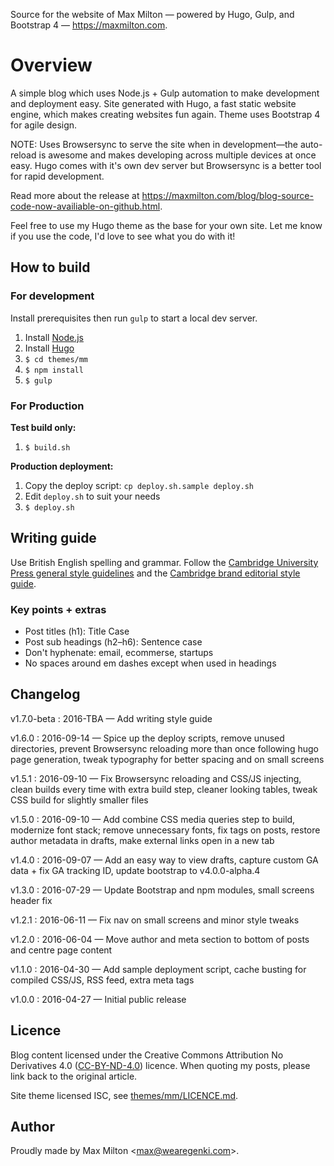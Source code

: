 Source for the website of Max Milton — powered by Hugo, Gulp, and Bootstrap 4 — <https://maxmilton.com>.

# Overview

A simple blog which uses Node.js + Gulp automation to make development and deployment easy. Site generated with Hugo, a fast static website engine, which makes creating websites fun again. Theme uses Bootstrap 4 for agile design.

NOTE: Uses Browsersync to serve the site when in development—the auto-reload is awesome and makes developing across multiple devices at once easy. Hugo comes with it's own dev server but Browsersync is a better tool for rapid development.

Read more about the release at <https://maxmilton.com/blog/blog-source-code-now-availiable-on-github.html>.

Feel free to use my Hugo theme as the base for your own site. Let me know if you use the code, I'd love to see what you do with it!

## How to build

### For development

Install prerequisites then run `gulp` to start a local dev server.

1. Install [Node.js](https://nodejs.org)
2. Install [Hugo](https://github.com/spf13/hugo/releases)
3. `$ cd themes/mm`
4. `$ npm install`
5. `$ gulp`

### For Production

**Test build only:**

1. `$ build.sh`

**Production deployment:**

1. Copy the deploy script: `cp deploy.sh.sample deploy.sh`
2. Edit `deploy.sh` to suit your needs
3. `$ deploy.sh`

## Writing guide

Use British English spelling and grammar. Follow the [Cambridge University Press general style guidelines](https://authornet.cambridge.org/information/academic/downloads/General%20style%20guidelines.pdf) and the [Cambridge brand editorial style guide](https://www.cam.ac.uk/brand-resources/guidelines/editorial-style-guide).

### Key points + extras

* Post titles (h1): Title Case
* Post sub headings (h2–h6): Sentence case
* Don't hyphenate: email, ecommerse, startups
* No spaces around em dashes except when used in headings

## Changelog

v1.7.0-beta
:  2016-TBA — Add writing style guide

v1.6.0
:  2016-09-14 — Spice up the deploy scripts, remove unused directories, prevent Browsersync reloading more than once following hugo page generation, tweak typography for better spacing and on small screens

v1.5.1
:  2016-09-10 — Fix Browsersync reloading and CSS/JS injecting, clean builds every time with extra build step, cleaner looking tables, tweak CSS build for slightly smaller files

v1.5.0
:  2016-09-10 — Add combine CSS media queries step to build, modernize font stack; remove unnecessary fonts, fix tags on posts, restore author metadata in drafts, make external links open in a new tab

v1.4.0
:  2016-09-07 — Add an easy way to view drafts, capture custom GA data + fix GA tracking ID, update bootstrap to v4.0.0-alpha.4

v1.3.0
:  2016-07-29 — Update Bootstrap and npm modules, small screens header fix

v1.2.1
:  2016-06-11 — Fix nav on small screens and minor style tweaks

v1.2.0
:  2016-06-04 — Move author and meta section to bottom of posts and centre page content

v1.1.0
: 2016-04-30 — Add sample deployment script, cache busting for compiled CSS/JS, RSS feed, extra meta tags

v1.0.0
:  2016-04-27 — Initial public release

## Licence

Blog content licensed under the Creative Commons Attribution No Derivatives 4.0 ([CC-BY-ND-4.0](http://creativecommons.org/licenses/by-nd/4.0/legalcode)) licence. When quoting my posts, please link back to the original article.

Site theme licensed ISC, see [themes/mm/LICENCE.md](https://github.com/MaxMilton/MaxMilton.com/blob/master/themes/mm/LICENSE.md).

## Author

Proudly made by Max Milton &lt;<max@wearegenki.com>&gt;.
